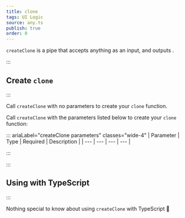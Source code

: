 ```yaml
---
title: clone
tags: UI Logic
source: any.ts
publish: true
order: 0
---
```


`createClone` is a pipe that accepts anything as an input, and outputs <!--TODO-->.


:::
## Create `clone`
:::

Call `createClone` with no parameters to create your `clone` function.

Call `createClone` with the parameters listed below to create your `clone` function:

::: ariaLabel="createClone parameters" classes="wide-4"
| Parameter | Type | Required | Description |
| --- | --- | --- | --- |

:::


:::
## Using with TypeScript
:::

Nothing special to know about using `createClone` with TypeScript 🚀
